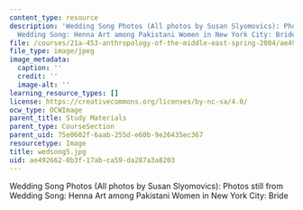 ```yaml
---
content_type: resource
description: 'Wedding Song Photos (All photos by Susan Slyomovics): Photos still from
  Wedding Song: Henna Art among Pakistani Women in New York City: Bride'
file: /courses/21a-453-anthropology-of-the-middle-east-spring-2004/ae4926620b3f17abca59da287a3a8203_wedsong5.jpg
file_type: image/jpeg
image_metadata:
  caption: ''
  credit: ''
  image-alt: ''
learning_resource_types: []
license: https://creativecommons.org/licenses/by-nc-sa/4.0/
ocw_type: OCWImage
parent_title: Study Materials
parent_type: CourseSection
parent_uid: 75e0602f-6aab-255d-e60b-9e26435ec367
resourcetype: Image
title: wedsong5.jpg
uid: ae492662-0b3f-17ab-ca59-da287a3a8203
---
```

Wedding Song Photos (All photos by Susan Slyomovics): Photos still from Wedding Song: Henna Art among Pakistani Women in New York City: Bride